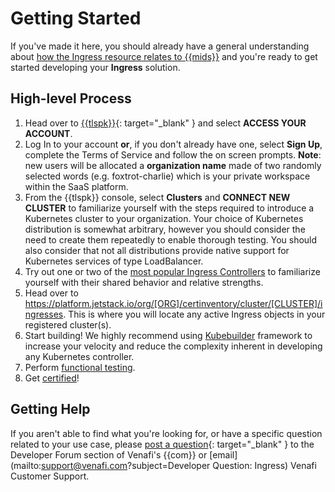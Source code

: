 # Getting Started

If you've made it here, you should already have a general understanding about [how the Ingress resource relates to {{mids}}](1-overview-ingress.md) and you're ready to get started developing your **Ingress** solution.

## High-level Process

1. Head over to [{{tlspk}}](https://platform.jetstack.io/){: target="_blank" } and select **ACCESS YOUR ACCOUNT**.
1. Log In to your account **or**, if you don't already have one, select **Sign Up**, complete the Terms of Service  and follow the on screen prompts.
**Note**: new users will be allocated a **organization name** made of two randomly selected words (e.g. foxtrot-charlie) which is your private workspace within the SaaS platform.
1. From the {{tlspk}} console, select **Clusters** and **CONNECT NEW CLUSTER** to familiarize yourself with the steps required to introduce a Kubernetes cluster to your organization.
Your choice of Kubernetes distribution is somewhat arbitrary, however you should consider the need to create them repeatedly to enable thorough testing.
You should also consider that not all distributions provide native support for Kubernetes services of type LoadBalancer.
1. Try out one or two of the [most popular Ingress Controllers](https://kubevious.io/blog/post/comparing-top-ingress-controllers-for-kubernetes) to familiarize yourself with their shared behavior and relative strengths.
1. Head over to https://platform.jetstack.io/org/[ORG]/certinventory/cluster/[CLUSTER]/ingresses.
This is where you will locate any active Ingress objects in your registered cluster(s).
1. Start building!
We highly recommend using [Kubebuilder](https://github.com/kubernetes-sigs/kubebuilder) framework to increase your velocity and reduce the complexity inherent in developing any Kubernetes controller.
1. Perform [functional testing](3-functional-testing-ingress.md).
1. Get [certified](../../Certification/TLS-Protect-For-Kubernetes/1-tlsp-certification-intro.md)!

## Getting Help

If you aren't able to find what you're looking for, or have a specific question related to your use case, please [post a question](https://community.venafi.com/ask-the-community-23){: target="_blank" } to the Developer Forum section of Venafi's {{com}} or [email](mailto:support@venafi.com?subject=Developer Question: Ingress) Venafi Customer Support. 



<!-- 1. Create a [TLS Protect Cloud](https://vaas.venafi.com){: target="_blank" } account if you don't have one already.
2. Decide on a programming language and understand what tooling, if any, your solution will use (If you aren't sure yet, [this](https://venafi-dev-onboarding.paperform.co/){: target="_blank" } might help 🙂).
3. Start building!
4. Perform [functional testing](3-functional-testing-cloud-waf.md).
5. Get [certified](../../Certification/TLS-Protect-Cloud/1-tlsp-certification-intro.md)! -->


<!-- Need to say more about JSS -->